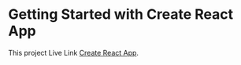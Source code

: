 # Getting Started with Create React App

This project Live Link [Create React App](https://me-imran-portfolio.web.app/).


